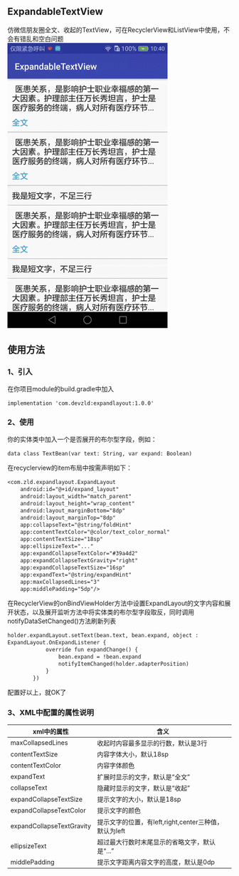 ## ExpandableTextView
仿微信朋友圈全文、收起的TextView，可在RecyclerView和ListView中使用，不会有错乱和空白问题  
![动画](screenshot/anim.gif)
## 使用方法  
### 1、引入
在你项目module的build.gradle中加入  

	implementation 'com.devzld:expandlayout:1.0.0'  

### 2、使用 
你的实体类中加入一个是否展开的布尔型字段，例如： 
 
	data class TextBean(var text: String, var expand: Boolean)  

在recyclerview的item布局中按需声明如下：

	<com.zld.expandlayout.ExpandLayout
	    android:id="@+id/expand_layout"
	    android:layout_width="match_parent"
	    android:layout_height="wrap_content"
	    android:layout_marginBottom="8dp"
	    android:layout_marginTop="8dp"
	    app:collapseText="@string/foldHint"
	    app:contentTextColor="@color/text_color_normal"
	    app:contentTextSize="18sp"
	    app:ellipsizeText="..."
	    app:expandCollapseTextColor="#39a4d2"
	    app:expandCollapseTextGravity="right"
	    app:expandCollapseTextSize="16sp"
	    app:expandText="@string/expandHint"
	    app:maxCollapsedLines="3"
	    app:middlePadding="5dp"/>
	
在RecyclerView的onBindViewHolder方法中设置ExpandLayout的文字内容和展开状态，以及展开监听方法中将实体类的布尔型字段取反，同时调用notifyDataSetChanged()方法刷新列表  

	holder.expandLayout.setText(bean.text, bean.expand, object : ExpandLayout.OnExpandListener {
	            override fun expandChange() {
	                bean.expand = !bean.expand
	                notifyItemChanged(holder.adapterPosition)
	            }
	        })  

配置好以上，就OK了

### 3、XML中配置的属性说明

xml中的属性 | 含义
---|---
maxCollapsedLines | 收起时内容最多显示的行数，默认是3行
contentTextSize | 内容字体大小，默认18sp
contentTextColor | 内容字体颜色
expandText | 扩展时显示的文字，默认是“全文”
collapseText | 隐藏时显示的文字，默认是“收起”
expandCollapseTextSize | 提示文字的大小，默认是18sp
expandCollapseTextColor | 提示文字的颜色
expandCollapseTextGravity | 提示文字的位置，有left,right,center三种值，默认为left
ellipsizeText | 超过最大行数时末尾显示的省略文字，默认是“...”
middlePadding | 提示文字距离内容文字的高度，默认是0dp

